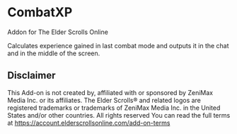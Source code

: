 # CombatXP
Addon for The Elder Scrolls Online

Calculates experience gained in last combat mode and outputs it in the chat and in the middle of the screen.



## Disclaimer 

This Add-on is not created by, affiliated with or sponsored by ZeniMax Media Inc. or its affiliates. 
The Elder Scrolls® and related logos are registered trademarks or trademarks of ZeniMax Media Inc. in the United States and/or other countries. 
All rights reserved
You can read the full terms at https://account.elderscrollsonline.com/add-on-terms
